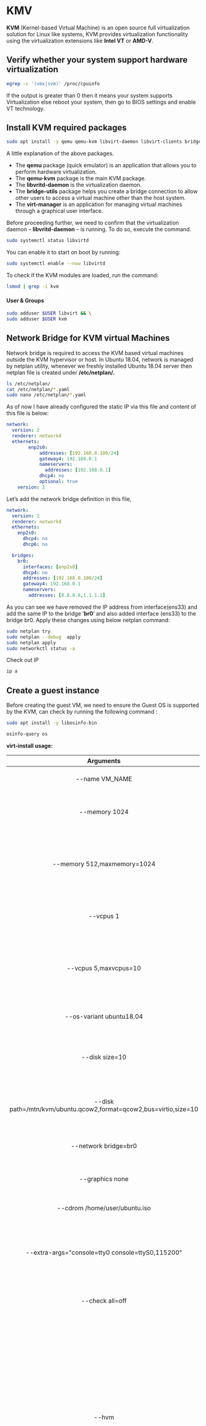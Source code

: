 # KMV

**KVM** (Kernel-based Virtual Machine) is an open source full virtualization solution for Linux like systems, KVM provides virtualization functionality using the virtualization extensions like **Intel VT** or **AMD-V**.



## Verify whether your system support hardware virtualization

```bash
egrep -c '(vmx|svm)' /proc/cpuinfo
```

If the output is greater than 0 then it means your system supports Virtualization else reboot your system, then go to BIOS settings and enable VT technology.



## Install KVM required packages

```bash
sudo apt install -y qemu qemu-kvm libvirt-daemon libvirt-clients bridge-utils virt-manager
```

A little explanation of the above packages.

- The **qemu** package (quick emulator) is an application that allows you to perform hardware virtualization.
- The **qemu-kvm** package is the main KVM package.
- The **libvritd-daemon** is the virtualization daemon.
- The **bridge-utils** package helps you create a bridge connection to allow other users to access a virtual machine other than the host system.
- The **virt-manager** is an application for managing virtual machines through a graphical user interface.

Before proceeding further, we need to confirm that the virtualization daemon – **libvritd-daemon** – is running. To do so, execute the command.

```bash
sudo systemctl status libvirtd
```

You can enable it to start on boot by running:

```bash
sudo systemctl enable --now libvirtd
```

To check if the KVM modules are loaded, run the command:

```bash
lsmod | grep -i kvm
```

#### User & Groups

```bash
sudo adduser $USER libvirt && \
sudo adduser $USER kvm
```



## Network Bridge for KVM virtual Machines

Network bridge is required to access the KVM based virtual machines outside the KVM hypervisor or host. In Ubuntu 18.04, network is managed by netplan utility, whenever we freshly installed Ubuntu 18.04 server then netplan file is created under **/etc/netplan/.**

```bash
ls /etc/netplan/
cat /etc/netplan/*.yaml
sudo nano /etc/netplan/*.yaml
```

As of now I have already configured the static IP via this file and content of this file is below:

```yaml
network:
  version: 2
  renderer: networkd
  ethernets:
        enp2s0:
            addresses: [192.168.0.100/24]
            gateway4: 192.168.0.1
            nameservers:
              addresses: [192.168.0.1]
            dhcp4: no
            optional: true
    version: 2
```

Let’s add the network bridge definition in this file,

```yaml
network:
  version: 2
  renderer: networkd
  ethernets:
    enp2s0:
      dhcp4: no
      dhcp6: no

  bridges:
    br0:
      interfaces: [enp2s0]
      dhcp4: no
      addresses: [192.168.0.100/24]
      gateway4: 192.168.0.1
      nameservers:
        addresses: [8.8.8.8,1.1.1.1]
```

As you can see we have removed the IP address from interface(ens33) and add the same IP to the bridge ‘**br0**‘ and also added interface (ens33) to the bridge br0. Apply these changes using below netplan command:

```bash
sudo netplan try
sudo netplan --debug  apply
sudo netplan apply
sudo networkctl status -a
```

Check out IP

```bash
ip a
```



## Create a guest instance

Before creating the guest VM, we need to ensure the Guest OS is supported by the KVM, can check  by running the following command :

```bash
sudo apt install -y libosinfo-bin
```

```bash
osinfo-query os
```



**virt-install usage:**

|                          Arguments                           |                           Remarks                            |
| :----------------------------------------------------------: | :----------------------------------------------------------: |
|                        --name VM_NAME                        |                  Name of the guest instance                  |
|                        --memory 1024                         |           Configure guest memory allocation in MiB           |
|                 --memory 512,maxmemory=1024                  | Configure guest memory allocation maximum and current in MiB |
|                          --vcpus 1                           |         Number of vcpus to configure for your guest          |
|                    --vcpus 5,maxvcpus=10                     | Current and maximum number of vcpus to configure for your guest |
|                   --os-variant ubuntu18.04                   |             The OS being installed in the guest              |
|                        --disk size=10                        |     Specify storage with 10GiB image in default location     |
| --disk path=/mtn/kvm/ubuntu.qcow2,format=qcow2,bus=virtio,size=10 |        Specify storage with location, format and size        |
|                     --network bridge=br0                     |             Configure a guest network interface              |
|                       --graphics none                        |               Configure guest display settings               |
|                --cdrom /home/user/ubuntu.iso                 |                  CD-ROM installation media                   |
|       --extra-args="console=tty0 console=ttyS0,115200"       | Additional arguments to pass to the install kernel booted from --location |
|                       --check all=off                        |             Enable or disable validation checks              |
|                            --hvm                             | [Optional] This guest should be a fully virtualized guest. Create a fully-virtualized Windows guest using the command-line (`virt-install`), launch the operating system's installer inside the guest, and access the installer through `virt-viewer`. |



#### Headless Guest VM

```bash
sudo virt-install \
--name Ubuntu \
--os-variant=ubuntu18.04 \
--memory 512,maxmemory=1024 \
--vcpus=1 \
--disk size=20 \
--cdrom 'iso/ubuntu18.04.5-server.iso' \
--network bridge:br0 \
--hvm \
--graphics vnc,port=5901,listen=0.0.0.0
```



#### Virt-manager Guest VM

```bash
sudo virt-install \
--name Ubuntu \
--os-variant=ubuntu18.04 \
--memory 512,maxmemory=1024 \
--vcpus=1 \
--disk size=20 \
--cdrom 'iso/ubuntu18.04.5-server.iso' \
--network bridge:br0 \
--hvm
```



## Virsh KVM management

Let us see some useful commands for managing VMs.

#### List all VMs

```bash
sudo virsh list --all
```

#### Get VM info

```bash
sudo virsh dominfo vmname
```

#### Stop/shutdown a VM

```bash
sudo virsh shutdown vmname
```

#### Start VM

```bash
sudo virsh start vmname
```

#### Mark VM for autostart at server boot time

```bash
sudo virsh autostart vmname
```

#### Reboot (soft & safe reboot) VM

```bash
sudo virsh reboot vmname
```

#### Reset (hard reset/not safe) VM

```bash
sudo virsh reset vmname
```

#### Delete VM

```bash
export VMNAME="ubuntu"

sudo virsh shutdown ${VMNAME}
sudo virsh destroy ${VMNAME}
sudo virsh undefine ${VMNAME}
sudo virsh pool-destroy ${VMNAME}
D=/var/lib/libvirt/images
sudo rm -rf $D/${VMNAME}.qcow2
```

#### List the current snapshots

```bash
sudo virsh snapshot-list vmname
```

#### Create a Snapshot

```bash
sudo virsh snapshot-create-as --domain vmname --name "snapshot_name" --description "my description"
sudo virsh snapshot-list vmname
```

#### To check the details of a snapshot

```bash
sudo virsh snapshot-list vmname
sudo virsh snapshot-info --domain vmname --current
```

#### To revert to a snapshot [snapshot restore]

```bash
sudo virsh shutdown vmname
sudo virsh snapshot-revert --domain vmname --snapshotname "snapshot_name" --running
```

#### To delete a snapshot

```bash
sudo virsh snapshot-delete --domain vmname --snapshotname "snapshot_name"
```



## Storage Pool

As a default, there is one storage pool which called “**Default**” uses the **rootfs** partition to store vm’s volumes under **/var/lib/libvirt/images** path.

```bash
virsh pool-list
```

I want to use the directory `/mnt/kvm/` which is mounted over `/dev/sda5`, as the default Storage Pool for all future situations. I will use `/dev/sda5` as my partition, you may have a different one. Make sure you have mounted it properly.

```bash
sudo mount -t ext4 /dev/sda5 /mnt/kvm/
```

**Listing current pools:**

```bash
virsh pool-list
```

**Destroying pool:**

```bash
virsh pool-destroy default
```

**Undefine pool:**

```bash
virsh pool-undefine default
```

**Creating a directory to host the new pool (if it does not exist):**

```
sudo mkdir /mnt/kvm/
```

**Defining a new pool with name "default":**

```bash
virsh pool-define-as --name default --type dir --target /mnt/kvm/
```

**Set pool to be started when libvirt daemons starts:**

```bash
virsh pool-autostart default
```

**Start pool:**

```bash
virsh pool-start default
```

**Checking pool state:**

```bash
virsh pool-list
```

